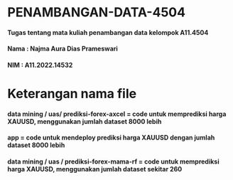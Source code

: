 # PENAMBANGAN-DATA-4504
#### Tugas tentang mata kuliah penambangan data kelompok A11.4504 
#### Nama : Najma Aura Dias Prameswari
#### NIM : A11.2022.14532

# Keterangan nama file 
#### data mining / uas/ prediksi-forex-axcel = code untuk memprediksi harga XAUUSD, menggunakan jumlah dataset 8000 lebih
#### app = code untuk mendeploy prediksi harga XAUUSD dengan jumlah dataset 8000 lebih
#### data mining / uas / prediksi-forex-mama-rf = code untuk memprediksi harga XAUUSD, menggunakan jumlah dataset sekitar 260 
